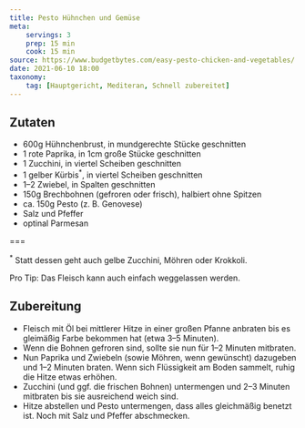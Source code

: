 ```yaml
---
title: Pesto Hühnchen und Gemüse
meta:
    servings: 3
    prep: 15 min
    cook: 15 min
source: https://www.budgetbytes.com/easy-pesto-chicken-and-vegetables/
date: 2021-06-10 18:00
taxonomy:
    tag: [Hauptgericht, Mediteran, Schnell zubereitet]
---
```

## Zutaten

* 600g Hühnchenbrust, in mundgerechte Stücke geschnitten
* 1 rote Paprika, in 1cm große Stücke geschnitten
* 1 Zucchini, in viertel Scheiben geschnitten
* 1 gelber Kürbis<sup>*</sup>, in viertel Scheiben geschnitten
* 1–2 Zwiebel, in Spalten geschnitten
* 150g Brechbohnen (gefroren oder frisch), halbiert ohne Spitzen
* ca. 150g Pesto (z. B. Genovese)
* Salz und Pfeffer
* optinal Parmesan

===

<sup>*</sup> Statt dessen geht auch gelbe Zucchini, Möhren oder Krokkoli.

Pro Tip: Das Fleisch kann auch einfach weggelassen werden.

## Zubereitung

* Fleisch mit Öl bei mittlerer Hitze in einer großen Pfanne anbraten bis es gleimäßig Farbe bekommen hat (etwa 3–5 Minuten).
* Wenn die Bohnen gefroren sind, sollte sie nun für 1–2 Minuten mitbraten.
* Nun Paprika und Zwiebeln (sowie Möhren, wenn gewünscht) dazugeben und 1–2 Minuten braten. Wenn sich Flüssigkeit am Boden sammelt, ruhig die Hitze etwas erhöhen.
* Zucchini (und ggf. die frischen Bohnen) untermengen und 2–3 Minuten mitbraten bis sie ausreichend weich sind.
* Hitze abstellen und Pesto untermengen, dass alles gleichmäßig benetzt ist. Noch mit Salz und Pfeffer abschmecken.